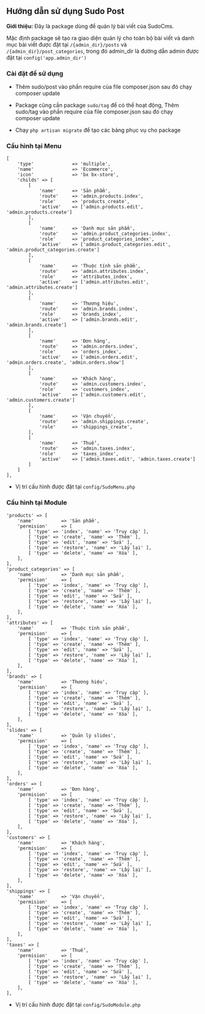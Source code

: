## Hướng dẫn sử dụng Sudo Post ##

**Giới thiệu:** Đây là package dùng để quản lý bài viết của SudoCms.

Mặc định package sẽ tạo ra giao diện quản lý cho toàn bộ bài viết và danh mục bài viết được đặt tại `/{admin_dir}/posts` và `/{admin_dir}/post_categories`, trong đó admin_dir là đường dẫn admin được đặt tại `config('app.admin_dir')`

### Cài đặt để sử dụng ###

- Thêm sudo/post vào phần require của file composer.json sau đó chạy composer update
- Package cũng cần package `sudo/tag` để có thể hoạt động, Thêm sudo/tag vào phần require của file composer.json sau đó chạy composer update

- Chạy `php artisan migrate` để tạo các bảng phục vụ cho package

### Cấu hình tại Menu ###

	[
    	'type' 				=> 'multiple',
        'name' 				=> 'Ecommerce',
        'icon' 				=> 'bx bx-store',
        'childs' => [
            [
                'name' 		=> 'Sản phẩm',
                'route' 	=> 'admin.products.index',
                'role' 		=> 'products_create',
                'active'    => ['admin.products.edit', 'admin.products.create']
            ],
            [
                'name' 		=> 'Danh mục sản phẩm',
                'route' 	=> 'admin.product_categories.index',
                'role' 		=> 'product_categories_index',
                'active'    => ['admin.product_categories.edit', 'admin.product_categories.create']
            ],
            [
                'name' 		=> 'Thuộc tính sản phẩm',
                'route' 	=> 'admin.attributes.index',
                'role' 		=> 'attributes_index',
                'active'    => ['admin.attributes.edit', 'admin.attributes.create']
            ],
            [
                'name' 		=> 'Thương hiệu',
                'route' 	=> 'admin.brands.index',
                'role' 		=> 'brands_index',
                'active'    => ['admin.brands.edit', 'admin.brands.create']
            ],
            [
                'name' 		=> 'Đơn hàng',
                'route' 	=> 'admin.orders.index',
                'role' 		=> 'orders_index',
                'active'    => ['admin.orders.edit', 'admin.orders.create', 'admin.orders.show']
            ],
            [
                'name' 		=> 'Khách hàng',
                'route' 	=> 'admin.customers.index',
                'role' 		=> 'customers_index',
                'active'    => ['admin.customers.edit', 'admin.customers.create']
            ],
            [
                'name' 		=> 'Vận chuyển',
                'route' 	=> 'admin.shippings.create',
                'role' 		=> 'shippings_create',
            ],
            [
                'name' 		=> 'Thuế',
                'route' 	=> 'admin.taxes.index',
                'role' 		=> 'taxes_index',
                'active'    => ['admin.taxes.edit', 'admin.taxes.create']
            ]
        ]
    ],
 
- Vị trí cấu hình được đặt tại `config/SudoMenu.php`

### Cấu hình tại Module ###
	
	'products' => [
		'name' 			=> 'Sản phẩm',
		'permision' 	=> [
			[ 'type' => 'index', 'name' => 'Truy cập' ],
			[ 'type' => 'create', 'name' => 'Thêm' ],
			[ 'type' => 'edit', 'name' => 'Sửa' ],
			[ 'type' => 'restore', 'name' => 'Lấy lại' ],
			[ 'type' => 'delete', 'name' => 'Xóa' ],
		],
	],
	'product_categories' => [
		'name' 			=> 'Danh mục sản phẩm',
		'permision' 	=> [
			[ 'type' => 'index', 'name' => 'Truy cập' ],
			[ 'type' => 'create', 'name' => 'Thêm' ],
			[ 'type' => 'edit', 'name' => 'Sửa' ],
			[ 'type' => 'restore', 'name' => 'Lấy lại' ],
			[ 'type' => 'delete', 'name' => 'Xóa' ],
		],
	],
	'attributes' => [
		'name' 			=> 'Thuộc tính sản phẩm',
		'permision' 	=> [
			[ 'type' => 'index', 'name' => 'Truy cập' ],
			[ 'type' => 'create', 'name' => 'Thêm' ],
			[ 'type' => 'edit', 'name' => 'Sửa' ],
			[ 'type' => 'restore', 'name' => 'Lấy lại' ],
			[ 'type' => 'delete', 'name' => 'Xóa' ],
		],
	],
	'brands' => [
		'name' 			=> 'Thương hiệu',
		'permision' 	=> [
			[ 'type' => 'index', 'name' => 'Truy cập' ],
			[ 'type' => 'create', 'name' => 'Thêm' ],
			[ 'type' => 'edit', 'name' => 'Sửa' ],
			[ 'type' => 'restore', 'name' => 'Lấy lại' ],
			[ 'type' => 'delete', 'name' => 'Xóa' ],
		],
	],
	'slides' => [
		'name' 			=> 'Quản lý slides',
		'permision' 	=> [
			[ 'type' => 'index', 'name' => 'Truy cập' ],
			[ 'type' => 'create', 'name' => 'Thêm' ],
			[ 'type' => 'edit', 'name' => 'Sửa' ],
			[ 'type' => 'restore', 'name' => 'Lấy lại' ],
			[ 'type' => 'delete', 'name' => 'Xóa' ],
		],
	],
	'orders' => [
		'name' 			=> 'Đơn hàng',
		'permision' 	=> [
			[ 'type' => 'index', 'name' => 'Truy cập' ],
			[ 'type' => 'create', 'name' => 'Thêm' ],
			[ 'type' => 'edit', 'name' => 'Sửa' ],
			[ 'type' => 'restore', 'name' => 'Lấy lại' ],
			[ 'type' => 'delete', 'name' => 'Xóa' ],
		],
	],
	'customers' => [
		'name' 			=> 'Khách hàng',
		'permision' 	=> [
			[ 'type' => 'index', 'name' => 'Truy cập' ],
			[ 'type' => 'create', 'name' => 'Thêm' ],
			[ 'type' => 'edit', 'name' => 'Sửa' ],
			[ 'type' => 'restore', 'name' => 'Lấy lại' ],
			[ 'type' => 'delete', 'name' => 'Xóa' ],
		],
	],
	'shippings' => [
		'name' 			=> 'Vận chuyển',
		'permision' 	=> [
			[ 'type' => 'index', 'name' => 'Truy cập' ],
			[ 'type' => 'create', 'name' => 'Thêm' ],
			[ 'type' => 'edit', 'name' => 'Sửa' ],
			[ 'type' => 'restore', 'name' => 'Lấy lại' ],
			[ 'type' => 'delete', 'name' => 'Xóa' ],
		],
	],
	'taxes' => [
		'name' 			=> 'Thuế',
		'permision' 	=> [
			[ 'type' => 'index', 'name' => 'Truy cập' ],
			[ 'type' => 'create', 'name' => 'Thêm' ],
			[ 'type' => 'edit', 'name' => 'Sửa' ],
			[ 'type' => 'restore', 'name' => 'Lấy lại' ],
			[ 'type' => 'delete', 'name' => 'Xóa' ],
		],
	],

- Vị trí cấu hình được đặt tại `config/SudoModule.php`





 